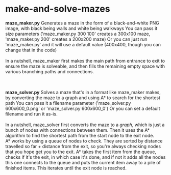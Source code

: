 # make-and-solve-mazes
<b>maze_maker.py</b>
Generates a maze in the form of a black-and-white PNG image, with black being walls and white being walkways
You can pass it size parameters ('maze_maker.py 300 100' creates a 300x100 maze, 'maze_maker.py 200' creates a 200x200 maze)
Or you can just run 'maze_maker.py' and it will use a default value (400x400, though you can change that in the code)
<br><br>
In a nutshell, maze_maker first makes the main path from entrance to exit to ensure the maze is solveable, and then fills the remaining empty space with various branching paths and connections.

<br>
<br>
<b>maze_solver.py</b>
Solves a maze that's in a format like maze_maker makes, by converting the maze to a graph and using A* to search for the shortest path
You can pass it a filename parameter ('maze_solver.py 600x600_0.png' or 'maze_solver.py 600x600_0')
Or you can set a default filename and run it as-is.
<br><br>
In a nutshell, maze_solver first converts the maze to a <i>graph</i>, which is just a bunch of nodes with connections between them. Then it uses the A* algorithm to find the shortest path from the start node to the exit node.<br>A* works by using a queue of nodes to check. They are sorted by distance travelled so far + distance from the exit, so you're always checking nodes that you hope get you to the exit. A* takes the first item from the queue, checks if it's the exit, in which case it's done, and if not it adds all the nodes this one connects to the queue and puts the current item away to a pile of finished items. This iterates until the exit node is reached.
